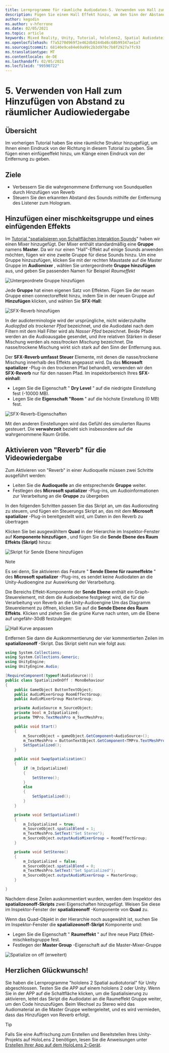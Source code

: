 ```yaml
---
title: Lernprogramme für räumliche Audiodaten-5. Verwenden von Hall zum Hinzufügen von Abstand zu räumlicher Audiowiedergabe
description: Fügen Sie einen Hall Effekt hinzu, um den Sinn der Abstands Variation zu räumlichem Audiomaterial zu verbessern.
author: kegodin
ms.author: v-hferrone
ms.date: 02/05/2021
ms.topic: article
keywords: Mixed Reality, Unity, Tutorial, hololens2, Spatial Audiodatei, mrtk, Mixed Reality Toolkit, UWP, Windows 10, HRTF, Head-Related Transfer Function, Reverb, Microsoft spatializer, Audiomixer, SFX-Reverb
ms.openlocfilehash: f7a5270d969f2e462db0244bd6c68b99347ae1a7
ms.sourcegitcommit: 68140e9ce84e69a99c2b3d970c7b8f2927a7fc93
ms.translationtype: MT
ms.contentlocale: de-DE
ms.lasthandoff: 02/05/2021
ms.locfileid: "99590722"
---
```

# <a name="5-using-reverb-to-add-distance-to-spatial-audio"></a>5. Verwenden von Hall zum Hinzufügen von Abstand zu räumlicher Audiowiedergabe

## <a name="overview"></a>Übersicht

Im vorherigen Tutorial haben Sie eine räumliche Struktur hinzugefügt, um Ihnen einen Eindruck von der Richtung in diesem Tutorial zu geben. Sie fügen einen einfügeeffekt hinzu, um Klänge einen Eindruck von der Entfernung zu geben.

## <a name="objectives"></a>Ziele

* Verbessern Sie die wahrgenommene Entfernung von Soundquellen durch Hinzufügen von Reverb
* Steuern Sie den erkannten Abstand des Sounds mithilfe der Entfernung des Listener zum Hologram.

## <a name="add-a-mixer-group-and-a-reverb-effect"></a>Hinzufügen einer mischkeitsgruppe und eines einfügenden Effekts

Im [Tutorial "spatialisieren von Schaltflächen Interaktion Sounds](unity-spatial-audio-ch2.md)" haben wir einen Mixer hinzugefügt. Der Mixer enthält standardmäßig eine **Gruppe** namens **Master**. Da wir nur einen "Hall"-Effekt auf einige Sounds anwenden möchten, fügen wir eine zweite Gruppe für diese Sounds hinzu. Um eine Gruppe hinzuzufügen, klicken Sie mit der rechten Maustaste auf die Master Gruppe im **Audiomixer** , wählen Sie untergeordnete **Gruppe hinzufügen** aus, und geben Sie passenden Namen für Beispiel _Raumeffekt_

![Untergeordnete Gruppe hinzufügen](images/spatial-audio/spatial-audio-05-section1-step1-1.png)

Jede **Gruppe** hat einen eigenen Satz von Effekten. Fügen Sie der neuen Gruppe einen connectoreffekt hinzu, indem Sie in der neuen Gruppe auf **Hinzufügen** klicken, und wählen Sie **SFX-Hall**:

![SFX-Reverb hinzufügen](images/spatial-audio/spatial-audio-05-section1-step1-2.png)

In der audioterminologie wird der ursprüngliche, nicht widerzuhallte _Audiopfad als trockener Pfad_ bezeichnet, und die Audiodatei nach dem Filtern mit dem Hall Filter wird als _Nasser Pfad_ bezeichnet. Beide Pfade werden an die Audioausgabe gesendet, und ihre relativen Stärken in dieser Mischung werden als _nass/trocken Mischung_ bezeichnet. Die nasse/trockene Mischung wirkt sich stark auf den Sinn der Entfernung aus.

Der **SFX-Reverb umfasst Steuer** Elemente, mit denen die nasse/trockene Mischung innerhalb des Effekts angepasst wird. Da das **Microsoft spatializer** -Plug-in den trockenen Pfad behandelt, verwenden wir den **SFX-Reverb** nur für den nassen Pfad. Im inspektorbereich Ihres **SFX-einhall**:

* Legen Sie die Eigenschaft " **Dry Level** " auf die niedrigste Einstellung fest (-10000 MB).
* Legen Sie die **Eigenschaft "Room** " auf die höchste Einstellung (0 MB) fest.

![SFX-Reverb-Eigenschaften](images/spatial-audio/spatial-audio-05-section1-step1-3.png)

Mit den anderen Einstellungen wird das Gefühl des simulierten Raums gesteuert. Die **verwahrzeit** bezieht sich insbesondere auf die wahrgenommene Raum Größe.

## <a name="enable-reverb-on-the-video-playback"></a>Aktivieren von "Reverb" für die Videowiedergabe

Zum Aktivieren von "Reverb" in einer Audioquelle müssen zwei Schritte ausgeführt werden:

* Leiten Sie die **Audioquelle** an die entsprechende **Gruppe** weiter.
* Festlegen des **Microsoft spatializer** -Plug-ins, um Audioinformationen zur Verarbeitung an die **Gruppe** zu übergeben

In den folgenden Schritten passen Sie das Skript an, um das Audiorouting zu steuern, und fügen ein Steuerungs Skript an, das mit dem **Microsoft spatializer** -Plug-in bereitgestellt wird, um Daten in den Reverb zu übertragen

Klicken Sie bei ausgewähltem **Quad** in der Hierarchie im Inspektor-Fenster auf **Komponente hinzufügen** , und fügen Sie die **Sende Ebene des Raum Effekts (Skript)** hinzu:

![Skript für Sende Ebene hinzufügen](images/spatial-audio/spatial-audio-05-section2-step1-1.png)

> [!NOTE]
> Es sei denn, Sie aktivieren das Feature " **Sende Ebene für raumeffekte** " des **Microsoft spatializer** -Plug-ins, es sendet keine Audiodaten an die Unity-Audioengine zur Auswirkung der Verarbeitung.

Die Bereichs Effekt-Komponente der **Sende Ebene** enthält ein Graph-Steuerelement, mit dem die Audioebene festgelegt wird, die für die Verarbeitung von Reverb an die Unity-Audioengine Um das Diagramm Steuerelement zu öffnen, klicken Sie auf die **Sende Ebene des Raum Effekts**.  Klicken und ziehen Sie die grüne Kurve nach unten, um die Ebene auf ungefähr-30dB festzulegen:

![Hall Kurve anpassen](images/spatial-audio/spatial-audio-05-section2-step1-2.png)

Entfernen Sie dann die Auskommentierung der vier kommentierten Zeilen im **spatializeonoff** -Skript. Das Skript sieht nun wie folgt aus:

```c#
using System.Collections;
using System.Collections.Generic;
using UnityEngine;
using UnityEngine.Audio;

[RequireComponent(typeof(AudioSource))]
public class SpatializeOnOff : MonoBehaviour
{
    public GameObject ButtonTextObject;
    public AudioMixerGroup RoomEffectGroup;
    public AudioMixerGroup MasterGroup;

    private AudioSource m_SourceObject;
    private bool m_IsSpatialized;
    private TMPro.TextMeshPro m_TextMeshPro;

    public void Start()
    {
        m_SourceObject = gameObject.GetComponent<AudioSource>();
        m_TextMeshPro = ButtonTextObject.GetComponent<TMPro.TextMeshPro>();
        SetSpatialized();
    }

    public void SwapSpatialization()
    {
        if (m_IsSpatialized)
        {
            SetStereo();
        }
        else
        {
            SetSpatialized();
        }
    }

    private void SetSpatialized()
    {
        m_IsSpatialized = true;
        m_SourceObject.spatialBlend = 1;
        m_TextMeshPro.SetText("Set Stereo");
        m_SourceObject.outputAudioMixerGroup = RoomEffectGroup;
    }

    private void SetStereo()
    {
        m_IsSpatialized = false;
        m_SourceObject.spatialBlend = 0;
        m_TextMeshPro.SetText("Set Spatialized");
        m_SourceObject.outputAudioMixerGroup = MasterGroup;
    }

}
```

Nachdem diese Zeilen auskommentiert wurden, werden dem Inspektor des **spatializeonoff-Skripts** zwei Eigenschaften hinzugefügt. Weisen Sie diese im Inspektor-Fenster der **spatializeonoff** -Komponente von **Quad** zu.

Wenn das Quad-Objekt in der Hierarchie noch ausgewählt ist, suchen Sie im Inspektor-Fenster die **spatializeonoff-Skript** Komponente und:

* Legen Sie die Eigenschaft " **Raumeffekt** " auf Ihre neue Platz Effekt-mischkeitsgruppe fest.
* Festlegen der **Master Group** -Eigenschaft auf die Master-Mixer-Gruppe

![Spatialize on off (erweitert)](images/spatial-audio/spatial-audio-05-section2-step1-3.png)

## <a name="congratulations"></a>Herzlichen Glückwunsch!

Sie haben die Lernprogramme "hololens 2 Spatial audiotutorial" für Unity abgeschlossen. Testen Sie die APP auf einem hololens 2 oder Unity. Wenn Sie in der APP auf die Schaltfläche klicken, um die Spatialisierung zu aktivieren, leitet das Skript die Audiodatei an die Raumeffekt Gruppe weiter, um den Code hinzuzufügen. Beim Wechsel zu Stereo wird das Audiomaterial an die Master Gruppe weitergeleitet, und es wird vermieden, dass das Hinzufügen von Reverb erfolgt.

> [!TIP]
> Falls Sie eine Auffrischung zum Erstellen und Bereitstellen Ihres Unity-Projekts auf HoloLens 2 benötigen, lesen Sie die Anweisungen unter [Erstellen Ihrer App auf dem HoloLens 2-Gerät](mr-learning-base-02.md#building-your-application-to-your-hololens-2).

